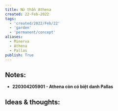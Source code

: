 ```yaml
---
title: Nữ thần Athena
created: 22-Feb-2022
tags:
  - 'created/2022/Feb/22'
  - 'garden'
  - 'permanent/concept'
aliases:
  - Minerva
  - Athena
  - Pallas
publish: True
---
```


## Notes:
- __220304205901 - Athena còn có biệt danh Pallas__

## Ideas & thoughts:




